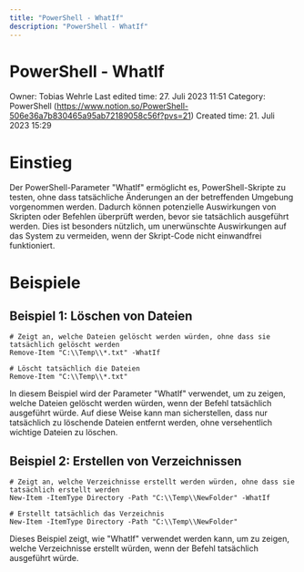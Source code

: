 ```yaml
---
title: "PowerShell - WhatIf"
description: "PowerShell - WhatIf"
---
```


# PowerShell - WhatIf

Owner: Tobias Wehrle
Last edited time: 27. Juli 2023 11:51
Category: PowerShell (https://www.notion.so/PowerShell-506e36a7b830465a95ab72189058c56f?pvs=21)
Created time: 21. Juli 2023 15:29

# Einstieg

Der PowerShell-Parameter "WhatIf" ermöglicht es, PowerShell-Skripte zu testen, ohne dass tatsächliche Änderungen an der betreffenden Umgebung vorgenommen werden. Dadurch können potenzielle Auswirkungen von Skripten oder Befehlen überprüft werden, bevor sie tatsächlich ausgeführt werden. Dies ist besonders nützlich, um unerwünschte Auswirkungen auf das System zu vermeiden, wenn der Skript-Code nicht einwandfrei funktioniert.

# Beispiele

## Beispiel 1: Löschen von Dateien

```
# Zeigt an, welche Dateien gelöscht werden würden, ohne dass sie tatsächlich gelöscht werden
Remove-Item "C:\\Temp\\*.txt" -WhatIf

# Löscht tatsächlich die Dateien
Remove-Item "C:\\Temp\\*.txt"

```

In diesem Beispiel wird der Parameter "WhatIf" verwendet, um zu zeigen, welche Dateien gelöscht werden würden, wenn der Befehl tatsächlich ausgeführt würde. Auf diese Weise kann man sicherstellen, dass nur tatsächlich zu löschende Dateien entfernt werden, ohne versehentlich wichtige Dateien zu löschen.

## Beispiel 2: Erstellen von Verzeichnissen

```
# Zeigt an, welche Verzeichnisse erstellt werden würden, ohne dass sie tatsächlich erstellt werden
New-Item -ItemType Directory -Path "C:\\Temp\\NewFolder" -WhatIf

# Erstellt tatsächlich das Verzeichnis
New-Item -ItemType Directory -Path "C:\\Temp\\NewFolder"

```

Dieses Beispiel zeigt, wie "WhatIf" verwendet werden kann, um zu zeigen, welche Verzeichnisse erstellt würden, wenn der Befehl tatsächlich ausgeführt würde.

